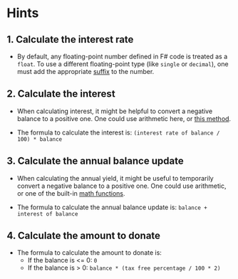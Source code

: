 # Hints

## 1. Calculate the interest rate

- By default, any floating-point number defined in F# code is treated as a `float`. To use a different floating-point type (like `single` or `decimal`), one must add the appropriate [suffix][literals] to the number.

## 2. Calculate the interest

- When calculating interest, it might be helpful to convert a negative balance to a positive one. One could use arithmetic here, or [this method](https://fsharp.github.io/fsharp-core-docs/reference/fsharp-core-operators.html#abs).

- The formula to calculate the interest is: `(interest rate of balance / 100) * balance`

## 3. Calculate the annual balance update

- When calculating the annual yield, it might be useful to temporarily convert a negative balance to a positive one. One could use arithmetic, or one of the built-in [math functions][math-functions].

- The formula to calculate the annual balance update is: `balance + interest of balance`

[literals]: https://docs.microsoft.com/en-us/dotnet/fsharp/language-reference/literals
[math-functions]: https://www.dotnetperls.com/math-fs

## 4. Calculate the amount to donate

- The formula to calculate the amount to donate is:
  - If the balance is <= 0: `0`
  - If the balance is > 0: `balance * (tax free percentage / 100 * 2)`